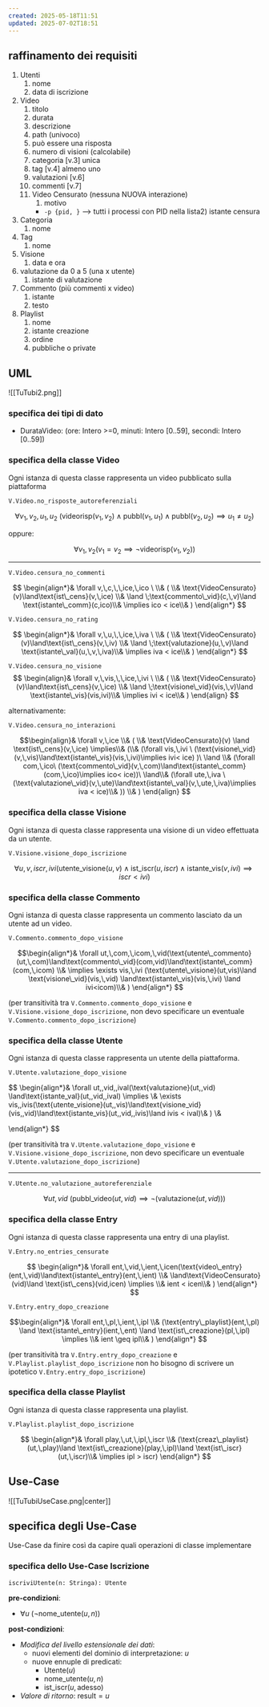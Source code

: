 ```yaml
---
created: 2025-05-18T11:51
updated: 2025-07-02T18:51
---
```

## raffinamento dei requisiti
1) Utenti
	1) nome
	2) data di iscrizione
2) Video
	1) titolo
	2) durata
	3) descrizione
	4) path (univoco)
	5) può essere una risposta
	6) numero di visioni (calcolabile)
	7) categoria [v.3] unica
	8) tag [v.4] almeno uno
	9) valutazioni [v.6]
	10) commenti [v.7]
	11) Video Censurato (nessuna NUOVA interazione)
		1) motivo
		- `-p {pid, }` ⟶ tutti i processi con PID nella lista2) istante censura
3) Categoria
	1) nome
4) Tag
	1) nome
5) Visione
	1) data e ora
6) valutazione da 0 a 5 (una x utente)
	1) istante di valutazione
7) Commento (più commenti x video)
	1) istante
	2) testo
8) Playlist
	1) nome
	2) istante creazione
	3) ordine
	4) pubbliche o private

## UML

![[TuTubi2.png]]
### specifica dei tipi di dato
- DurataVideo: (ore: Intero >=0, minuti: Intero [0..59], secondi: Intero [0..59])

### specifica della classe Video
Ogni istanza di questa classe rappresenta un video pubblicato sulla piattaforma

`V.Video.no_risposte_autoreferenziali`

$$
\forall v_{1},\,v_{2},\,u_{1},\,u_{2}\ (\text{videorisp}(v_{1},v_{2}) \land \text{pubbl}(v_{1},\,u_{1})\land\text{pubbl}(v_{2},\,u_{2})\implies u_{1}\neq u_{2})
$$

oppure:

$$
\forall v_{1},v_{2}(v_{1}=v_{2} \implies \neg\text{videorisp}(v_{1},v_{2}))
$$

---

`V.Video.censura_no_commenti`

$$
\begin{align*}&
\forall v,\,c,\,\,ice,\,ico \ \\&
( \\&
\text{VideoCensurato}(v)\land\text{ist\_cens}(v,\,ice)  \\&
\land \;\text{commento\_vid}(c,\,v)\land \text{istante\_comm}(c,ico)\\&
\implies ico < ice\\&
)
\end{align*}
$$

`V.Video.censura_no_rating`

$$
\begin{align*}&
\forall v,\,u,\,\,ice,\,iva \ \\&
( \\&
\text{VideoCensurato}(v)\land\text{ist\_cens}(v,\,iv)  \\&
\land \;\text{valutazione}(u,\,v)\land \text{istante\_val}(u,\,v,\,iva)\\&
\implies iva < ice\\&
)
\end{align*}
$$

`V.Video.censura_no_visione`
$$
\begin{align}&
\forall v,\,vis,\,\,ice,\,ivi \ \\&
( \\&
\text{VideoCensurato}(v)\land\text{ist\_cens}(v,\,ice)  \\&
\land \;\text{visione\_vid}(vis,\,v)\land \text{istante\_vis}(vis,ivi)\\&
\implies ivi < ice\\&
)
\end{align}
$$


alternativamente:

`V.Video.censura_no_interazioni`

$$\begin{align}&
\forall v,\,ice \\& 
( \\&
 \text{VideoCensurato}(v) \land \text{ist\_cens}(v,\,ice) \implies\\&
 (\\&
(\forall vis,\,ivi \ (\text{visione\_vid}(v,\,vis)\land\text{istante\_vis}(vis,\,ivi)\implies ivi< ice) )\ \land \\&
(\forall com,\,ico\ (\text{commento\_vid}(v,\,com)\land\text{istante\_comm}(com,\,ico)\implies ico< ice))\  \land\\&
(\forall ute,\,iva \ (\text{valutazione\_vid}(v,\,ute)\land\text{istante\_val}(v,\,ute,\,iva)\implies iva < ice)\\&
)) \\&
)
\end{align}
$$

### specifica della classe Visione
Ogni istanza di questa classe rappresenta una visione di un video effettuata da un utente.

`V.Visione.visione_dopo_iscrizione`

$$
\forall u,\,v,\,iscr,\,ivi(\text{utente\_visione}(u,v)\land\text{ist\_iscr}(u,iscr)\land\text{istante\_vis}(v,ivi)\implies iscr < ivi)
$$

### specifica della classe Commento
Ogni istanza di questa classe rappresenta un commento lasciato da un utente ad un video.

`V.Commento.commento_dopo_visione`

$$\begin{align*}&
\forall ut,\,com,\,icom,\,vid(\text{utente\_commento} (ut,\,com)\land\text{commento\_vid}(com,vid)\land\text{istante\_comm}(com,\,icom) \\&
\implies \exists vis,\,ivi (\text{utente\_visione}(ut,vis)\land \text{visione\_vid}(vis,\,vid) \land\text{istante\_vis}(vis,\,ivi) \land ivi<icom)\\&
)
\end{align*}
$$

(per transitività tra `V.Commento.commento_dopo_visione` e `V.Visione.visione_dopo_iscrizione`, non devo specificare un eventuale `V.Commento.commento_dopo_iscrizione`)
### specifica della classe Utente
Ogni istanza di questa classe rappresenta un utente della piattaforma.

`V.Utente.valutazione_dopo_visione`

$$
\begin{align*}&
\forall ut,\,vid,\,ival(\text{valutazione}(ut,\,vid) \land\text{istante\_val}(ut,\,vid,\,ival) \implies \\&
\exists vis,\,ivis(\text{utente\_visione}(ut,\,vis)\land\text{visione\_vid}(vis,\,vid)\land\text{istante\_vis}(ut,\,vid,\,ivis)\land ivis < ival)\\&
) \\&

\end{align*}
$$

(per transitività tra `V.Utente.valutazione_dopo_visione` e `V.Visione.visione_dopo_iscrizione`, non devo specificare un eventuale `V.Utente.valutazione_dopo_iscrizione`)

---

`V.Utente.no_valutazione_autoreferenziale`

$$
\forall ut,\,vid \ (\text{pubbl\_video}(ut,\,vid)\implies \neg(\text{valutazione}(ut,\,vid)))
$$

### specifica della classe Entry
Ogni istanza di questa classe rappresenta una entry di una playlist.

`V.Entry.no_entries_censurate`

$$
\begin{align*}&
\forall ent,\,vid,\,ient,\,icen(\text{video\_entry}(ent,\,vid)\land\text{istante\_entry}(ent,\,ient) \\&
\land\text{VideoCensurato}(vid)\land \text{ist\_cens}(vid,icen) \implies \\&
ient < icen\\&
) 
\end{align*}
$$

`V.Entry.entry_dopo_creazione`

$$\begin{align*}&
\forall ent,\,pl,\,ient,\,ipl \\&
(\text{entry\_playlist}(ent,\,pl) \land \text{istante\_entry}(ient,\,ent) \land \text{ist\_creazione}(pl,\,ipl) \implies \\&
ient \geq ipl\\&
)
\end{align*}
$$

(per transitività tra `V.Entry.entry_dopo_creazione` e `V.Playlist.playlist_dopo_iscrizione` non ho bisogno di scrivere un ipotetico `V.Entry.entry_dopo_iscrizione`)
### specifica della classe Playlist
Ogni istanza di questa classe rappresenta una playlist.

`V.Playlist.playlist_dopo_iscrizione`

$$
\begin{align*}&
\forall play,\,ut,\,ipl,\,iscr \\&
(\text{creaz\_playlist}(ut,\,play)\land \text{ist\_creazione}(play,\,ipl)\land \text{ist\_iscr}(ut,\,iscr)\\&
\implies ipl > iscr)
\end{align*}
$$

## Use-Case

![[TuTubiUseCase.png|center]]

## specifica degli Use-Case

Use-Case da finire così da capire quali operazioni di classe implementare

### specifica dello Use-Case Iscrizione

`iscriviUtente(n: Stringa): Utente`

**pre-condizioni**:
- $\forall u \ (\neg\text{nome\_utente}(u,\,n))$

**post-condizioni**:
- *Modifica del livello estensionale dei dati*:
	- nuovi elementi del dominio di interpretazione: $u$
	- nuove ennuple di predicati:
		- $\text{Utente}(u)$
		- $\text{nome\_utente}(u,\,n)$
		- $\text{ist\_iscr}(u,\,\text{adesso})$
- *Valore di ritorno*: $\text{result}= u$